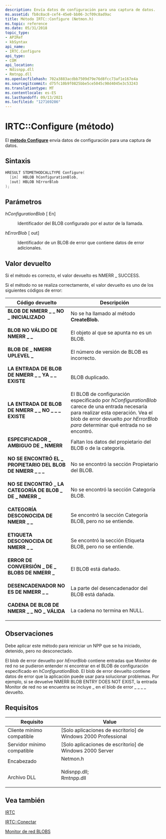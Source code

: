 ```yaml
---
description: Envía datos de configuración para una captura de datos.
ms.assetid: fb8c8ac8-cef4-45e0-bb06-3cf09c8ad9ac
title: Método IRTC::Configure (Netmon.h)
ms.topic: reference
ms.date: 05/31/2018
topic_type:
- APIRef
- kbSyntax
api_name:
- IRTC.Configure
api_type:
- COM
api_location:
- Ndisnpp.dll
- Rmtnpp.dll
ms.openlocfilehash: 702a3883acdbb7509d79e76d8fcc73af1e167e4a
ms.sourcegitcommit: d75fc10b9f0825bbe5ce5045c90d4045e3c53243
ms.translationtype: MT
ms.contentlocale: es-ES
ms.lasthandoff: 09/13/2021
ms.locfileid: "127169286"
---
```

# <a name="irtcconfigure-method"></a>IRTC::Configure (método)

El [**método Configure**](configure.md) envía datos de configuración para una captura de datos.

## <a name="syntax"></a>Sintaxis


```C++
HRESULT STDMETHODCALLTYPE Configure(
  [in]  HBLOB hConfigurationBlob,
  [out] HBLOB hErrorBlob
);
```



## <a name="parameters"></a>Parámetros

<dl> <dt>

*hConfigurationBlob* \[ En\]
</dt> <dd>

Identificador del BLOB configurado por el autor de la llamada.

</dd> <dt>

*hErrorBlob* \[ out\]
</dt> <dd>

Identificador de un BLOB de error que contiene datos de error adicionales.

</dd> </dl>

## <a name="return-value"></a>Valor devuelto

Si el método es correcto, el valor devuelto es NMERR \_ SUCCESS.

Si el método no se realiza correctamente, el valor devuelto es uno de los siguientes códigos de error:



| Código devuelto                                                                                                         | Descripción                                                                                                                                                                                               |
|---------------------------------------------------------------------------------------------------------------------|-----------------------------------------------------------------------------------------------------------------------------------------------------------------------------------------------------------|
| <dl> <dt>**BLOB DE NMERR \_ \_ NO \_ INICIALIZADO**</dt> </dl>        | No se ha llamado al método **CreateBlob.**<br/>                                                                                                                                                 |
| <dl> <dt>**BLOB NO VÁLIDO DE NMERR \_ \_**</dt> </dl>                 | El objeto al que se apunta no es un BLOB.<br/>                                                                                                                                                           |
| <dl> <dt>**BLOB DE \_ NMERR UPLEVEL \_**</dt> </dl>                 | El número de versión de BLOB es incorrecto.<br/>                                                                                                                                                          |
| <dl> <dt>**LA ENTRADA DE BLOB DE NMERR \_ \_ YA \_ \_ EXISTE**</dt> </dl>  | BLOB duplicado.<br/>                                                                                                                                                                                |
| <dl> <dt>**LA ENTRADA DE BLOB DE NMERR \_ \_ NO \_ \_ \_ EXISTE**</dt> </dl> | El BLOB de configuración especificado por *hConfigurationBlob* carece de una entrada necesaria para realizar esta operación. Vea el blob de error devuelto *por hErrorBlob para* determinar qué entrada no se encontró.<br/> |
| <dl> <dt>**ESPECIFICADOR \_ AMBIGUO DE \_ NMERR**</dt> </dl>          | Faltan los datos del propietario del BLOB o de la categoría.<br/>                                                                                                                                                    |
| <dl> <dt>**NO SE ENCONTRÓ EL \_ PROPIETARIO DEL BLOB DE NMERR \_ \_ \_**</dt> </dl>       | No se encontró la sección Propietario del BLOB.<br/>                                                                                                                                                          |
| <dl> <dt>**NO SE ENCONTRÓ \_ LA CATEGORÍA DE BLOB \_ DE \_ NMERR \_**</dt> </dl>    | No se encontró la sección Categoría BLOB.<br/>                                                                                                                                                       |
| <dl> <dt>**CATEGORÍA DESCONOCIDA DE NMERR \_ \_**</dt> </dl>             | Se encontró la sección Categoría BLOB, pero no se entiende.<br/>                                                                                                                                       |
| <dl> <dt>**ETIQUETA DESCONOCIDA DE NMERR \_ \_**</dt> </dl>                  | Se encontró la sección Etiqueta BLOB, pero no se entiende.<br/>                                                                                                                                            |
| <dl> <dt>**ERROR DE CONVERSIÓN \_ DE \_ BLOBS DE NMERR \_**</dt> </dl>       | El BLOB está dañado.<br/>                                                                                                                                                                           |
| <dl> <dt>**DESENCADENADOR NO ES DE NMERR \_ \_**</dt> </dl>              | La parte del desencadenador del BLOB está dañada.<br/>                                                                                                                                                    |
| <dl> <dt>**CADENA DE BLOB DE NMERR \_ \_ NO \_ VÁLIDA**</dt> </dl>         | La cadena no termina en NULL.<br/>                                                                                                                                                             |



 

## <a name="remarks"></a>Observaciones

Debe aplicar este método para reiniciar un NPP que se ha iniciado, detenido, pero no desconectado.

El blob de error devuelto por *hErrorBlob* contiene entradas que Monitor de red no se pudieron entender ni encontrar en el BLOB de configuración especificado en *hConfigurationBlob*. El blob de error devuelto contiene datos de error que la aplicación puede usar para solucionar problemas. Por ejemplo, si se devuelve NMERR BLOB ENTRY DOES NOT EXIST, la entrada Monitor de red no se encuentra se incluye \_ en el blob de error \_ \_ \_ \_ devuelto.

## <a name="requirements"></a>Requisitos



| Requisito | Value |
|-------------------------------------|----------------------------------------------------------------------------------------------------------------------------------------------------------|
| Cliente mínimo compatible<br/> | \[Solo aplicaciones de escritorio\] de Windows 2000 Professional<br/>                                                                                               |
| Servidor mínimo compatible<br/> | \[Solo aplicaciones de escritorio\] de Windows 2000 Server<br/>                                                                                                     |
| Encabezado<br/>                   | <dl> <dt>Netmon.h</dt> </dl>                                                                      |
| Archivo DLL<br/>                      | <dl> <dt>Ndisnpp.dll; </dt> <dt>Rmtnpp.dll</dt> </dl> |



## <a name="see-also"></a>Vea también

<dl> <dt>

[IRTC](irtc.md)
</dt> <dt>

[IRTC::Conectar](irtc-connect.md)
</dt> <dt>

[Monitor de red BLOBS](network-monitor-blobs.md)
</dt> </dl>

 

 




